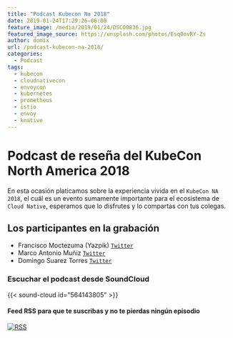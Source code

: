 ```yaml
---
title: "Podcast Kubecon Na 2018"
date: 2019-01-24T17:29:26-06:00
feature_image: /media/2019/01/24/DSC00836.jpg
featured_image_source: https://unsplash.com/photos/Esq0ovRY-Zs
author: domix
url: /podcast-kubecon-na-2018/
categories:
  - Podcast
tags:
  - kubecon
  - cloudnativecon
  - envoycon
  - kubernetes
  - prometheus
  - istio
  - envoy
  - knative
---
```



# Podcast de reseña del KubeCon North America 2018

En esta ocasión platicamos sobre la experiencia vivida en el `KubeCon NA 2018`, el cuál es un evento sumamente importante para el ecosistema de `Cloud Native`, esperamos que lo disfrutes y lo compartas con tus colegas.

## Los participantes en la grabación

* Francisco Moctezuma (Yazpik) [`Twitter`](https://twitter.com/yazpik)
* Marco Antonio Muñiz [`Twitter`](https://twitter.com/_markox)
* Domingo Suarez Torres [`Twitter`](https://twitter.com/domix)


### Escuchar el podcast desde SoundCloud

{{< sound-cloud id="564143805" >}}

#### Feed RSS para que te suscribas y no te pierdas ningún episodio

[![RSS](/RSS_Feed_Icon.jpg)](http://feeds.soundcloud.com/users/soundcloud:users:393589416/sounds.rss)